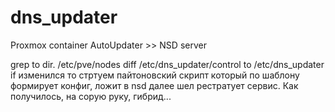 # dns_updater
Proxmox container AutoUpdater >> NSD server

grep to dir. /etc/pve/nodes 
diff /etc/dns_updater/control to /etc/dns_updater
if изменился то стртуем пайтоновский скрипт который по шаблону формирует конфиг, ложит в nsd далее шел рестратует сервис.
Как получилось, на сорую руку, гибрид...
